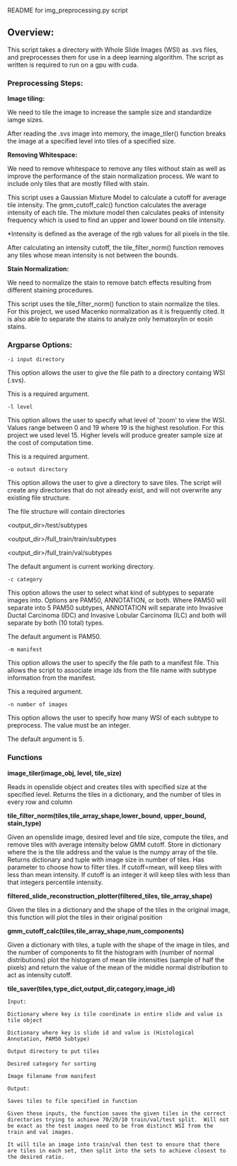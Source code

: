 README for img_preprocessing.py script

## Overview:

This script takes a directory with Whole Slide Images (WSI) as .svs files, and preprocesses them for use in a deep learning algorithm.  The script as written is required to run on a gpu with cuda.

### Preprocessing Steps:

**Image tiling:**

We need to tile the image to increase the sample size and standardize iamge sizes.

After reading the .svs image into memory, the image_tiler() function breaks the image at a specified level into tiles of a specified size.

**Removing Whitespace:**

We need to remove whitespace to remove any tiles without stain as well as improve the performance of the stain normalization process.  We want to include only tiles that are mostly filled with stain.

This script uses a Gaussian Mixture Model to calculate a cutoff for average tile intensity.  The gmm_cutoff_calc() function calculates the average intensity of each tile. The mixture model then calculates peaks of intensity frequency which is used to find an upper and lower bound on tile intensity. 

*Intensity is defined as the average of the rgb values for all pixels in the tile.  

After calculating an intensity cutoff, the tile_filter_norm() function removes any tiles whose mean intensity is not between the bounds.

**Stain Normalization:**

We need to normalize the stain to remove batch effects resulting from different staining procedures.

This script uses the tile_filter_norm() function to stain normalize the tiles.  For this project, we used Macenko normalization as it is frequently cited.  It is also able to separate the stains to analyze only hematoxylin or eosin stains.


### Argparse Options:

```
-i input directory
```
This option allows the user to give the file path to a directory containg WSI (.svs).  

This is a required argument.


```
-l level
```
This option allows the user to specify what level of 'zoom' to view the WSI.  Values range between 0 and 19 where 19 is the highest resolution.  For this project we used level 15.  Higher levels will produce greater sample size at the cost of computation time.

This is a required argument.

```
-o outout directory
```
This option allows the user to give a directory to save tiles.  The script will create any directories that do not already exist, and will not overwrite any existing file structure.

The file structure will contain directories

<output_dir>/test/subtypes

<output_dir>/full_train/train/subtypes

<output_dir>/full_train/val/subtypes

The default argument is current working directory.

```
-c category
```
This option allows the user to select what kind of subtypes to separate images into. Options are PAM50, ANNOTATION, or both. Where PAM50 will separate into 5 PAM50 subtypes, ANNOTATION will separate into Invasive Ductal Carcinoma (IDC) and Invasive Lobular Carcinoma (ILC) and both will separate by both (10 total) types.

The default argument is PAM50.

```
-m manifest
```
This option allows the user to specify the file path to a manifest file.  This allows the script to associate image ids from the file name with subtype information from the manifest.

This a required argument.

```
-n number of images
```
This option  allows the user to specify how many WSI of each subtype to preprocess.  The value must be an integer.

The default argument is 5.


### Functions

**image_tiler(image_obj, level, tile_size)**

Reads in openslide object and creates tiles with specified size at the specified level.
Returns the tiles in a dictionary, and the number of tiles in every row and column

**tile_filter_norm(tiles,tile_array_shape,lower_bound, upper_bound, stain_type)**

Given an openslide image, desired level and tile size, compute the tiles, and remove tiles with average intensity below GMM cutoff.
Store in dictionary where the is the tile address and the value is the numpy array of the tile.
Returns dictionary and tuple with image size in number of tiles.
Has parameter to choose how to filter tiles.  If cutoff=mean, will keep tiles with less than mean intensity.  If cutoff is an integer
it will keep tiles with less than that integers percentile intensity.

**filtered_slide_reconstruction_plotter(filtered_tiles, tile_array_shape)**

Given the tiles in a dictionary and the shape of the tiles in the original image, this function will plot the tiles in their original position

**gmm_cutoff_calc(tiles,tile_array_shape,num_components)**

Given a dictionary with tiles, a tuple with the shape of the image in tiles, and the number of components to fit the histogram with 
(number of normal distributions) plot the histogram of mean tile intensities (sample of half the pixels) and return the value of the 
mean of the middle normal distribution to act as intensity cutoff.

**tile_saver(tiles,type_dict,output_dir,category,image_id)**
    
    Input:

    Dictionary where key is tile coordinate in entire slide and value is tile object

    Dictionary where key is slide id and value is (Histological Annotation, PAM50 Subtype)

    Output directory to put tiles

    Desired category for sorting

    Image filename from manifest

    Output:

    Saves tiles to file specified in function

    Given these inputs, the function saves the given tiles in the correct directories trying to achieve 70/20/10 train/val/test split.  Will not be exact as the test images need to be from distinct WSI from the train and val images.

    It will tile an image into train/val then test to ensure that there are tiles in each set, then split into the sets to achieve closest to the desired ratio.
